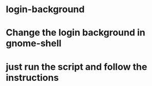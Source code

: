 # login-background
# Change the login background in gnome-shell
# just run the script and follow the instructions
